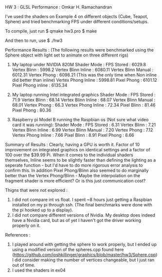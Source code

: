 HW 3 : GLSL Performance : Omkar H. Ramachandran

I've used the shaders on Example 4 on different objects (Cube, Teapot, Sphere) and tried benchmarking FPS under different conditions/setups. 

To compile, just run 
$ qmake hw3.pro
$ make

And then to run, use
$ ./hw3

Performance Results :
(The following results were benchmarked using the Sphere object with light set to animate on three different rigs)

1. My laptop under NVIDIA 820M
Shader Mode :         FPS
Stored :              6029.8
Vertex Blinn :        5998.2
Vertex Blinn Inline : 6080.11
Vertex Blinn Manual : 6012.31
Vertex Phong :        6098.21 (This was the only time when Non inline did better than inline)
Vertex Phong Inline : 5998.81
Pixel Phong :         6101.12 
Pixel Phong inline :  6135.34

2. My laptop running Intel integrated graphics
Shader Mode :         FPS
Stored :              71.9
Vertex Blinn :        68.14
Vertex Blinn Inline : 68.07
Vertex Blinn Manual : 68.01
Vertex Phong :        66.3
Vertex Phong Inline : 72.34
Pixel Blinn :         81.46
Pixel Phong :         80.36

3. Raspberry pi Model B running the Raspbian os (Not sure what video card it was running):
Shader Mode :         FPS
Stored :              6.31
Vertex Blinn :        7.21
Vertex Blinn Inline : 6.99
Vertex Blinn Manual : 7.20
Vertex Phong :        7.12
Vertex Phong Inline : 7.66
Pixel Blinn :         8.91
Pixel Phong :         8.66

Summary of Results :
Clearly, having a GPU is worth it. Factor of 10 improvement on integrated graphics on identical settings and a factor of 100 over the $39.99 Pi. When it comes to the individual shaders themselves, Inline seems to be slightly faster than defining the lighting as a seperate function - but I'd have to do more rigorous error analysis to confirm this. In addition Pixel Phong/Blinn also seemed to do marginally better than the Vertex Phong/Blinn - Maybe the interpolation on the fragment shader is more efficient? Or is this just communication cost?

Thigns that were not explored : 
1. I did not compare int vs float. I spent ~8 hours just getting a Raspbian installed on my pi through ssh. (The final benchmarks were done with the pi hooked up to a display).
2. I did not compare different versions of Nvidia. My desktop does indeed have a Nvidia card, but as of yet I haven't got the driver working properly on it. 

References : 
1. I played around with getting the sphere to work properly, but I ended up using a modified version of the spheres.cpp found here (https://github.com/joshkillinger/graphics/blob/master/hw3/Sphere.cpp) I did consider making the number of vertices changeable, but I just ran out of time.
2. I used the shaders in ex04
